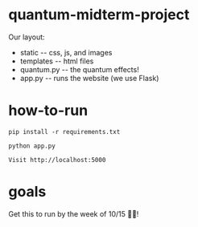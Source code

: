 # quantum-midterm-project

Our layout:
* static -- css, js, and images
* templates -- html files
* quantum.py -- the quantum effects!
* app.py -- runs the website (we use Flask)

# how-to-run    
`pip install -r requirements.txt`

`python app.py`

`Visit http://localhost:5000`

# goals
Get this to run by the week of 10/15 🎊🎉!